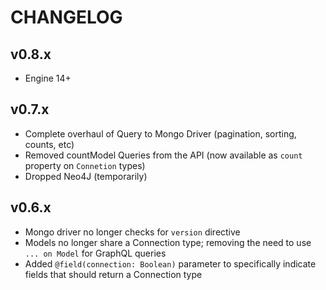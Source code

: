 # CHANGELOG

## v0.8.x
- Engine 14+

## v0.7.x
- Complete overhaul of Query to Mongo Driver (pagination, sorting, counts, etc)
- Removed countModel Queries from the API (now available as `count` property on `Connetion` types)
- Dropped Neo4J (temporarily)

## v0.6.x
- Mongo driver no longer checks for `version` directive
- Models no longer share a Connection type; removing the need to use `... on Model` for GraphQL queries
- Added `@field(connection: Boolean)` parameter to specifically indicate fields that should return a Connection type
